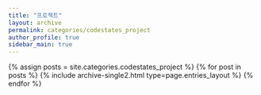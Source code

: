 ```yaml
---
title: "프로젝트"
layout: archive
permalink: categories/codestates_project
author_profile: true
sidebar_main: true
---
```



{% assign posts = site.categories.codestates_project %}
{% for post in posts %} {% include archive-single2.html type=page.entries_layout %} {% endfor %}
